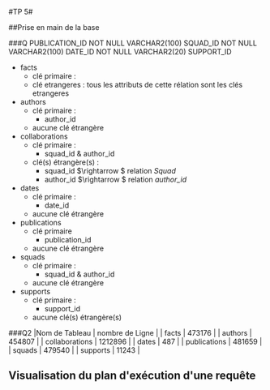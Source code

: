 #TP 5#

##Prise en main de la base

###Q
 PUBLICATION_ID   			       NOT NULL VARCHAR2(100)
 SQUAD_ID					       NOT NULL VARCHAR2(100)
 DATE_ID					       NOT NULL VARCHAR2(20)
 SUPPORT_ID	
- facts
	- clé primaire :
	- clé etrangeres : tous les attributs de cette rélation sont les clés etrangeres
- authors
	- clé primaire : 
		- author_id 
	- aucune clé étrangère
- collaborations
	- clé primaire : 
		- squad_id & author_id
	- clé(s) étrangère(s) : 
		- squad_id $\rightarrow $ relation *Squad* 
		- author_id $\rightarrow $ relation *author_id*
- dates 
	- clé primaire :
		- date_id
	- aucune clé étrangère
- publications 
	- clé primaire 
		- publication_id
	- aucune clé étrangère
- squads  
	- clé primaire : 
		- squad_id & author_id
	- aucune clé étrangère
- supports
	- clé primaire : 
		- support_id
	- aucune clé(s) étrangère(s)

###Q2
|Nom de Tableau | nombre de Ligne |
| facts |  473176 |
| authors | 454807 |
| collaborations | 1212896 |
| dates | 487 |
| publications | 481659 |
| squads | 479540 |
| supports | 11243 |

## Visualisation du plan d'exécution d'une requête
